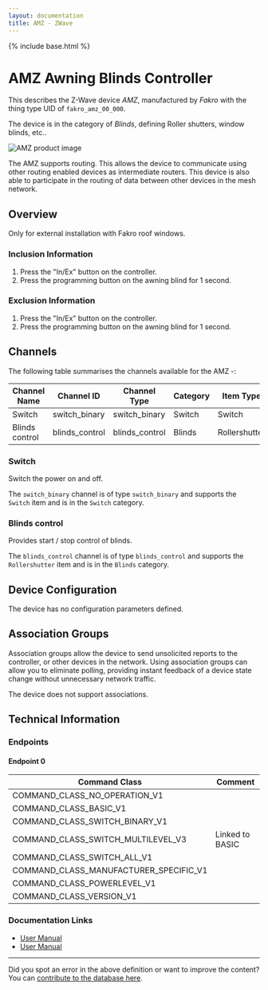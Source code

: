 ```yaml
---
layout: documentation
title: AMZ - ZWave
---
```


{% include base.html %}

# AMZ Awning Blinds Controller
This describes the Z-Wave device *AMZ*, manufactured by *Fakro* with the thing type UID of ```fakro_amz_00_000```.

The device is in the category of *Blinds*, defining Roller shutters, window blinds, etc..

![AMZ product image](https://opensmarthouse.org/zwavedatabase/616/image/)


The AMZ supports routing. This allows the device to communicate using other routing enabled devices as intermediate routers.  This device is also able to participate in the routing of data between other devices in the mesh network.

## Overview

Only for external installation with Fakro roof windows.

### Inclusion Information

  1. Press the "In/Ex" button on the controller.
  2. Press the programming button on the awning blind for 1 second.

### Exclusion Information

  1. Press the "In/Ex" button on the controller.
  2. Press the programming button on the awning blind for 1 second.

## Channels

The following table summarises the channels available for the AMZ -:

| Channel Name | Channel ID | Channel Type | Category | Item Type |
|--------------|------------|--------------|----------|-----------|
| Switch | switch_binary | switch_binary | Switch | Switch | 
| Blinds control | blinds_control | blinds_control | Blinds | Rollershutter | 

### Switch
Switch the power on and off.

The ```switch_binary``` channel is of type ```switch_binary``` and supports the ```Switch``` item and is in the ```Switch``` category.

### Blinds control
Provides start / stop control of blinds.

The ```blinds_control``` channel is of type ```blinds_control``` and supports the ```Rollershutter``` item and is in the ```Blinds``` category.



## Device Configuration

The device has no configuration parameters defined.

## Association Groups

Association groups allow the device to send unsolicited reports to the controller, or other devices in the network. Using association groups can allow you to eliminate polling, providing instant feedback of a device state change without unnecessary network traffic.

The device does not support associations.
## Technical Information

### Endpoints

#### Endpoint 0

| Command Class | Comment |
|---------------|---------|
| COMMAND_CLASS_NO_OPERATION_V1| |
| COMMAND_CLASS_BASIC_V1| |
| COMMAND_CLASS_SWITCH_BINARY_V1| |
| COMMAND_CLASS_SWITCH_MULTILEVEL_V3| Linked to BASIC|
| COMMAND_CLASS_SWITCH_ALL_V1| |
| COMMAND_CLASS_MANUFACTURER_SPECIFIC_V1| |
| COMMAND_CLASS_POWERLEVEL_V1| |
| COMMAND_CLASS_VERSION_V1| |

### Documentation Links

* [User Manual](https://opensmarthouse.org/zwavedatabase/616/AMZ-Z-WAVE-FAKRO-EN.pdf)
* [User Manual](https://opensmarthouse.org/zwavedatabase/616/AMZ-Z-WAVE-FAKRO-EN.pdf)

---

Did you spot an error in the above definition or want to improve the content?
You can [contribute to the database here](https://opensmarthouse.org/zwavedatabase/616).
